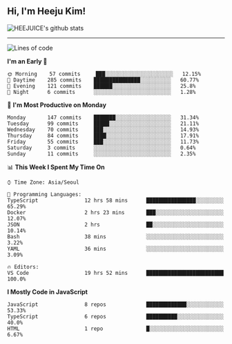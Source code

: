 ## Hi, I'm Heeju Kim!

![HEEJUICE's github stats](https://github-readme-stats.vercel.app/api?username=HEEJUICE&show_icons=true)

---
<!--START_SECTION:waka-->
![Lines of code](https://img.shields.io/badge/From%20Hello%20World%20I%27ve%20Written-17.9%20million%20lines%20of%20code-blue)

**I'm an Early 🐤** 

```text
🌞 Morning    57 commits     ███░░░░░░░░░░░░░░░░░░░░░░   12.15% 
🌆 Daytime    285 commits    ███████████████░░░░░░░░░░   60.77% 
🌃 Evening    121 commits    ██████░░░░░░░░░░░░░░░░░░░   25.8% 
🌙 Night      6 commits      ░░░░░░░░░░░░░░░░░░░░░░░░░   1.28%

```
📅 **I'm Most Productive on Monday** 

```text
Monday       147 commits    ███████░░░░░░░░░░░░░░░░░░   31.34% 
Tuesday      99 commits     █████░░░░░░░░░░░░░░░░░░░░   21.11% 
Wednesday    70 commits     ███░░░░░░░░░░░░░░░░░░░░░░   14.93% 
Thursday     84 commits     ████░░░░░░░░░░░░░░░░░░░░░   17.91% 
Friday       55 commits     ███░░░░░░░░░░░░░░░░░░░░░░   11.73% 
Saturday     3 commits      ░░░░░░░░░░░░░░░░░░░░░░░░░   0.64% 
Sunday       11 commits     ░░░░░░░░░░░░░░░░░░░░░░░░░   2.35%

```


📊 **This Week I Spent My Time On** 

```text
⌚︎ Time Zone: Asia/Seoul

💬 Programming Languages: 
TypeScript               12 hrs 58 mins      ████████████████░░░░░░░░░   65.29% 
Docker                   2 hrs 23 mins       ███░░░░░░░░░░░░░░░░░░░░░░   12.07% 
JSON                     2 hrs               ██░░░░░░░░░░░░░░░░░░░░░░░   10.14% 
Bash                     38 mins             ░░░░░░░░░░░░░░░░░░░░░░░░░   3.22% 
YAML                     36 mins             ░░░░░░░░░░░░░░░░░░░░░░░░░   3.09%

🔥 Editors: 
VS Code                  19 hrs 52 mins      █████████████████████████   100.0%

```

**I Mostly Code in JavaScript** 

```text
JavaScript               8 repos             █████████████░░░░░░░░░░░░   53.33% 
TypeScript               6 repos             ██████████░░░░░░░░░░░░░░░   40.0% 
HTML                     1 repo              █░░░░░░░░░░░░░░░░░░░░░░░░   6.67%

```



<!--END_SECTION:waka-->
